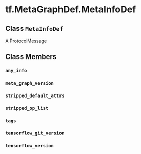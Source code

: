 <div itemscope itemtype="http://developers.google.com/ReferenceObject">
<meta itemprop="name" content="tf.MetaGraphDef.MetaInfoDef" />
<meta itemprop="path" content="Stable" />
<meta itemprop="property" content="any_info"/>
<meta itemprop="property" content="meta_graph_version"/>
<meta itemprop="property" content="stripped_default_attrs"/>
<meta itemprop="property" content="stripped_op_list"/>
<meta itemprop="property" content="tags"/>
<meta itemprop="property" content="tensorflow_git_version"/>
<meta itemprop="property" content="tensorflow_version"/>
</div>

# tf.MetaGraphDef.MetaInfoDef

## Class `MetaInfoDef`



A ProtocolMessage

## Class Members

<h3 id="any_info"><code>any_info</code></h3>

<h3 id="meta_graph_version"><code>meta_graph_version</code></h3>

<h3 id="stripped_default_attrs"><code>stripped_default_attrs</code></h3>

<h3 id="stripped_op_list"><code>stripped_op_list</code></h3>

<h3 id="tags"><code>tags</code></h3>

<h3 id="tensorflow_git_version"><code>tensorflow_git_version</code></h3>

<h3 id="tensorflow_version"><code>tensorflow_version</code></h3>

